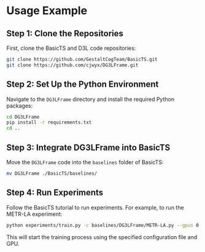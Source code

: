 # Usage Example

## Step 1: Clone the Repositories

First, clone the BasicTS and D3L code repositories:

```bash
git clone https://github.com/GestaltCogTeam/BasicTS.git
git clone https://github.com/cjwyx/DG3LFrame.git
```

## Step 2: Set Up the Python Environment

Navigate to the `DG3LFrame` directory and install the required Python packages:

```bash
cd DG3LFrame
pip install -r requirements.txt
cd ..
```

## Step 3: Integrate DG3LFrame into BasicTS

Move the `DG3LFrame` code into the `baselines` folder of BasicTS:

```bash
mv DG3LFrame ./BasicTS/baselines/
```

## Step 4: Run Experiments

Follow the BasicTS tutorial to run experiments. For example, to run the METR-LA experiment:

```bash
python experiments/train.py -c baselines/DG3LFrame/METR-LA.py --gpus 0
```

This will start the training process using the specified configuration file and GPU.